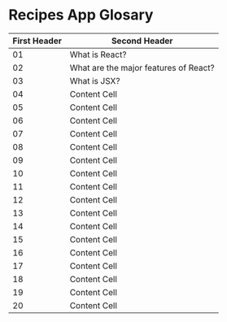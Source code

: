 # Recipes App Glosary

First Header  | Second Header
------------- | -------------
01  | What is React?
02  | What are the major features of React?
03  | What is JSX?
04  | Content Cell
05  | Content Cell
06  | Content Cell
07  | Content Cell
08  | Content Cell
09  | Content Cell
10  | Content Cell
11  | Content Cell
12  | Content Cell
13  | Content Cell
14  | Content Cell
15  | Content Cell
16  | Content Cell
17  | Content Cell
18  | Content Cell
19  | Content Cell
20  | Content Cell

